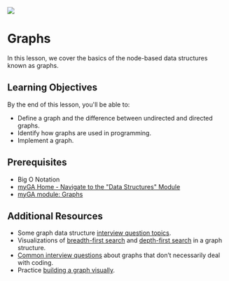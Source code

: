 ![](https://ga-dash.s3.amazonaws.com/production/assets/logo-9f88ae6c9c3871690e33280fcf557f33.png) 

# Graphs

In this lesson, we cover the basics of the node-based data structures known as graphs.

## Learning Objectives
By the end of this lesson, you'll be able to:
- Define a graph and the difference between undirected and directed graphs. 
- Identify how graphs are used in programming. 
- Implement a graph.

## Prerequisites
* Big O Notation
* [myGA Home - Navigate to the "Data Structures" Module](https://my.generalassemb.ly/)
* [myGA module: Graphs](https://my.generalassemb.ly/activities/403)

## Additional Resources
* Some graph data structure [interview question topics](https://medium.com/@codingfreak/graph-data-structure-interview-questions-and-practice-problems-22d5cd488855).
* Visualizations of [breadth-first search](https://www.cs.usfca.edu/~galles/visualization/BFS.html) and [depth-first search](https://www.cs.usfca.edu/~galles/visualization/DFS.html) in a graph structure.
* [Common interview questions](https://stackabuse.com/graph-data-structure-interview-questions) about graphs that don’t necessarily deal with coding.
* Practice [building a graph visually](https://visualgo.net/en/graphds).

